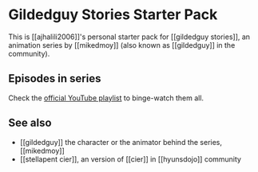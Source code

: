 # Gildedguy Stories Starter Pack

This is [[ajhalili2006]]'s personal starter pack for [[gildedguy stories]], an animation series by [[mikedmoy]] (also known as [[gildedguy]] in the community).

## Episodes in series

Check the [official YouTube playlist](https://playlists.andreijiroh.eu.org/gildedguy-stories) to binge-watch
them all.

## See also

* [[gildedguy]] the character or the animator behind the series, [[mikedmoy]]
* [[stellapent cier]], an version of [[cier]] in [[hyunsdojo]] community
